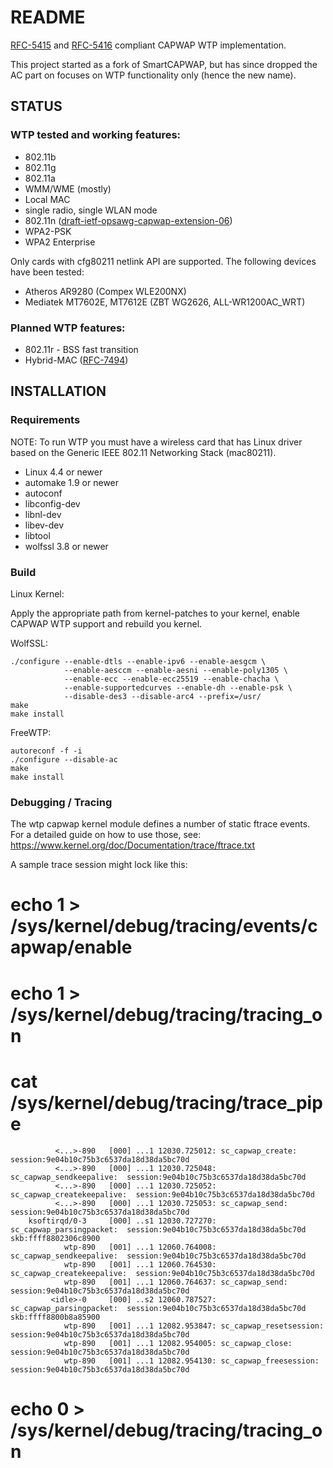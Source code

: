 # README

[RFC-5415](https://tools.ietf.org/html/rfc5415) and [RFC-5416](https://tools.ietf.org/html/rfc5416) compliant CAPWAP WTP implementation.

This project started as a fork of SmartCAPWAP, but has since dropped the AC part on focuses on WTP functionality only (hence the new name).

## STATUS

### WTP tested and working features:

* 802.11b
* 802.11g
* 802.11a
* WMM/WME (mostly)
* Local MAC
* single radio, single WLAN mode
* 802.11n ([draft-ietf-opsawg-capwap-extension-06](https://tools.ietf.org/html/draft-ietf-opsawg-capwap-extension-06))
* WPA2-PSK
* WPA2 Enterprise

Only cards with cfg80211 netlink API are supported. The following devices
have been tested:

* Atheros AR9280 (Compex WLE200NX)
* Mediatek MT7602E, MT7612E (ZBT WG2626, ALL-WR1200AC_WRT)

### Planned WTP features:

* 802.11r - BSS fast transition
* Hybrid-MAC ([RFC-7494](https://tools.ietf.org/html/rfc7494))

## INSTALLATION

### Requirements

NOTE: To run WTP you must have a wireless card that has Linux driver based on the
      Generic IEEE 802.11 Networking Stack (mac80211).

* Linux 4.4 or newer
* automake 1.9 or newer
* autoconf
* libconfig-dev
* libnl-dev
* libev-dev
* libtool
* wolfssl 3.8 or newer

### Build

Linux Kernel:

Apply the appropriate path from kernel-patches to your kernel, enable
CAPWAP WTP support and rebuild you kernel.

WolfSSL:

    ./configure --enable-dtls --enable-ipv6 --enable-aesgcm \
                --enable-aesccm --enable-aesni --enable-poly1305 \
                --enable-ecc --enable-ecc25519 --enable-chacha \
                --enable-supportedcurves --enable-dh --enable-psk \
                --disable-des3 --disable-arc4 --prefix=/usr/
    make
    make install

FreeWTP:

    autoreconf -f -i
    ./configure --disable-ac
    make
    make install

### Debugging / Tracing

The wtp capwap kernel module defines a number of static ftrace events. For a detailed
guide on how to use those, see: https://www.kernel.org/doc/Documentation/trace/ftrace.txt

A sample trace session might lock like this:

   # echo 1 > /sys/kernel/debug/tracing/events/capwap/enable
   # echo 1 > /sys/kernel/debug/tracing/tracing_on
   # cat /sys/kernel/debug/tracing/trace_pipe
              <...>-890   [000] ...1 12030.725012: sc_capwap_create:  session:9e04b10c75b3c6537da18d38da5bc70d
              <...>-890   [000] ...1 12030.725048: sc_capwap_sendkeepalive:  session:9e04b10c75b3c6537da18d38da5bc70d
              <...>-890   [000] ...1 12030.725052: sc_capwap_createkeepalive:  session:9e04b10c75b3c6537da18d38da5bc70d
              <...>-890   [000] ...1 12030.725053: sc_capwap_send:  session:9e04b10c75b3c6537da18d38da5bc70d
        ksoftirqd/0-3     [000] ..s1 12030.727270: sc_capwap_parsingpacket:  session:9e04b10c75b3c6537da18d38da5bc70d skb:ffff8802306c8900
                wtp-890   [001] ...1 12060.764008: sc_capwap_sendkeepalive:  session:9e04b10c75b3c6537da18d38da5bc70d
                wtp-890   [001] ...1 12060.764530: sc_capwap_createkeepalive:  session:9e04b10c75b3c6537da18d38da5bc70d
                wtp-890   [001] ...1 12060.764637: sc_capwap_send:  session:9e04b10c75b3c6537da18d38da5bc70d
             <idle>-0     [000] ..s2 12060.787527: sc_capwap_parsingpacket:  session:9e04b10c75b3c6537da18d38da5bc70d skb:ffff8800b8a85900
                wtp-890   [001] ...1 12082.953847: sc_capwap_resetsession:  session:9e04b10c75b3c6537da18d38da5bc70d
                wtp-890   [001] ...1 12082.954005: sc_capwap_close:  session:9e04b10c75b3c6537da18d38da5bc70d
                wtp-890   [001] ...1 12082.954130: sc_capwap_freesession:  session:9e04b10c75b3c6537da18d38da5bc70d
   # echo 0 > /sys/kernel/debug/tracing/tracing_on
